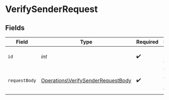 # VerifySenderRequest


## Fields

| Field                                                                                    | Type                                                                                     | Required                                                                                 | Description                                                                              | Example                                                                                  |
| ---------------------------------------------------------------------------------------- | ---------------------------------------------------------------------------------------- | ---------------------------------------------------------------------------------------- | ---------------------------------------------------------------------------------------- | ---------------------------------------------------------------------------------------- |
| `id`                                                                                     | *int*                                                                                    | :heavy_check_mark:                                                                       | ID of the sender to verify.                                                              | 443                                                                                      |
| `requestBody`                                                                            | [Operations\VerifySenderRequestBody](../../Models/Operations/VerifySenderRequestBody.md) | :heavy_check_mark:                                                                       | Verification code received in the letter.                                                |                                                                                          |